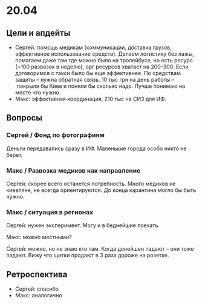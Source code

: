 # 20.04

## Цели и апдейты

* Сергей: помощь медикам \(коммуникации, доставка грузов, эффективное использование средств\). Делаем логистику без лажы, помагаем даже там где можно было на тролейбусе, но есть ресурс \(~100 развозок в неделю\), орг ресурсов хватает на 200-300. Если договоримся с такси было бы еще эффективнее. По средствам защиты – нужна обратная связь. 10 тыс грн на день работы – покрыли бы Киев и поняли бы сколько надо. Лучше понимаю на месте что нужно.
* Макс: эффективная координация. 210 тыс на СИЗ для ИФ.

## Вопросы

### Сергей / Фонд по фотографиям

Деньги передавались сразу в ИФ. Маленькие города особо никто не берет.

### Макс / Развозка медиков как направление

Сергей: скорее всего останется потребность. Много медиков не киевляне, не всегда ориентируются. До конца карантина могло бы быть нужно.

### Макс / ситуация в регионах

Сергей: нужен эксперимент. Могу и в беднейшие поехать.

Макс: можно местными?

Сергей: можно, но не знаю кто там. Когда донейшен падают – они тоже падают. Вижу что щитки продают в 3 раза дороже на розетке.  

## Ретроспектива

* Сергей: спасибо
* Макс: аналогично

